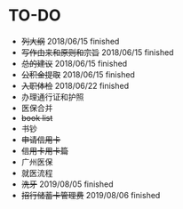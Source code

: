 # TO-DO

* ~~列大纲~~ 2018/06/15 finished
* ~~写作由来和原则和宗旨~~ 2018/06/15 finished
* ~~总的建议~~ 2018/06/15 finished
* ~~公积金提取~~ 2018/06/15 finished
* ~~入职体检~~ 2018/06/22 finished
* 办理通行证和护照
* 医保合并
* ~~book list~~
* 书钞
* ~~申请信用卡~~
* ~~信用卡用卡篇~~
* 广州医保
* 就医流程
* ~~洗牙~~ 2019/08/05 finished
* ~~招行储蓄卡管理费~~ 2019/08/06 finished

